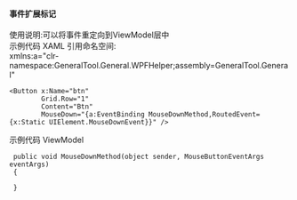 ﻿#### 事件扩展标记
使用说明:可以将事件重定向到ViewModel层中 <br>
示例代码 XAML 引用命名空间: <br>
xmlns:a="clr-namespace:GeneralTool.General.WPFHelper;assembly=GeneralTool.General"<br>
>
```
<Button x:Name="btn"
        Grid.Row="1"
        Content="Btn"
        MouseDown="{a:EventBinding MouseDownMethod,RoutedEvent={x:Static UIElement.MouseDownEvent}}" />
```
示例代码 ViewModel <br>
```
 public void MouseDownMethod(object sender, MouseButtonEventArgs eventArgs)
 {
     
 }
``` 